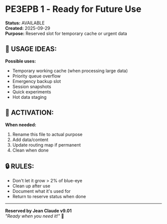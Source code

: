 # РЕЗЕРВ 1 - Ready for Future Use

**Status:** AVAILABLE  
**Created:** 2025-09-29  
**Purpose:** Reserved slot for temporary cache or urgent data

## 🎯 USAGE IDEAS:

**Possible uses:**
- Temporary working cache (when processing large data)
- Priority queue overflow
- Emergency backup slot
- Session snapshots
- Quick experiments
- Hot data staging

## 📝 ACTIVATION:

**When needed:**
1. Rename this file to actual purpose
2. Add data/content
3. Update routing map if permanent
4. Clean when done

## 🔒 RULES:

- Don't let it grow > 2% of blue-eye
- Clean up after use
- Document what it's used for
- Return to reserve status when done

---

**Reserved by Jean Claude v9.01**  
*"Ready when you need it!"* 💎
